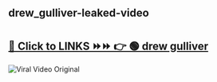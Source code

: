 
 ## drew_gulliver-leaked-video 

# <h2><a href="https://clipsfans.com/drew_gulliver&ref=git">🔗 Click to LINKS ⏩⏩ 👉 🟢 drew gulliver </a></h2>

<a href="https://clipsfans.com/drew_gulliver&ref=git" rel="nofollow" data-target="animated-image.originalLink"><img src="https://i.ibb.co.com/xMMVF88/686577567.gif" alt="Viral Video Original" style="max-width: 100%; display: inline-block;" data-target="animated-image.originalImage"></a>
